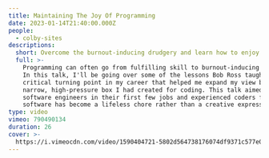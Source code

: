 ```yaml
---
title: Maintaining The Joy Of Programming
date: 2023-01-14T21:40:00.000Z
people:
  - colby-sites
descriptions:
  short: Overcome the burnout-inducing drudgery and learn how to enjoy coding again.
  full: >-
    Programming can often go from fulfilling skill to burnout-inducing drudgery.
    In this talk, I'll be going over some of the lessons Bob Ross taught me at a
    critical turning point in my career that helped me expand my view beyond the
    narrow, high-pressure box I had created for coding. This talk aimed at
    software engineers in their first few jobs and experienced coders for which
    software has become a lifeless chore rather than a creative expression.
type: video
vimeo: 790490134
duration: 26
cover: >-
  https://i.vimeocdn.com/video/1590404721-5802d564738176074df9371c577e075ba86390aa9857357f9216fb797a746809-d
---
```




